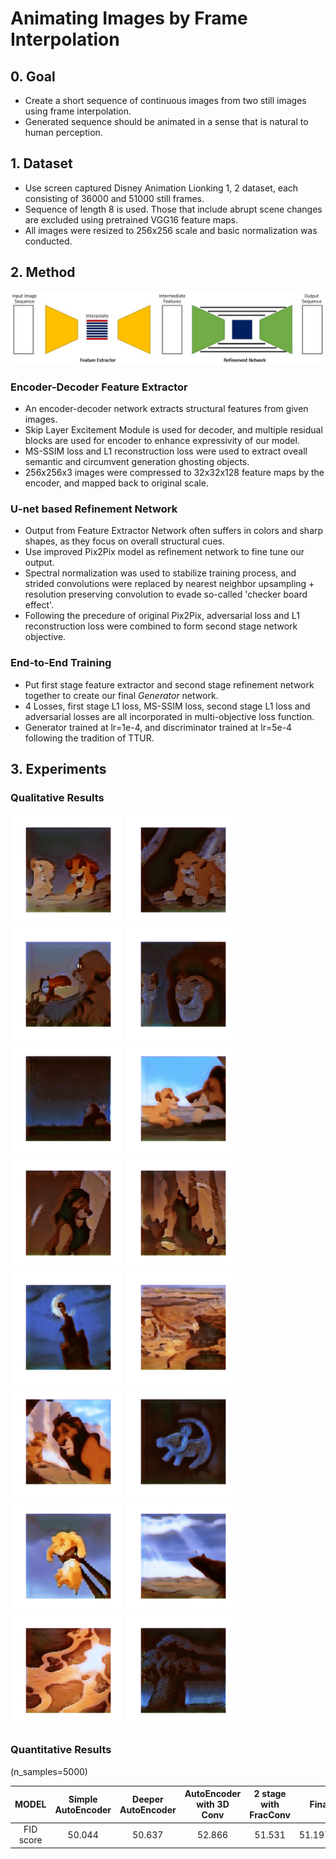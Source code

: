 # Animating Images by Frame Interpolation

## 0. Goal

- Create a short sequence of continuous images from two still images using frame interpolation.
- Generated sequence should be animated in a sense that is natural to human perception.

## 1. Dataset

- Use screen captured Disney Animation Lionking 1, 2 dataset, each consisting of 36000 and 51000 still frames.
- Sequence of length 8 is used. Those that include abrupt scene changes are excluded using pretrained VGG16 feature maps.
- All images were resized to 256x256 scale and basic normalization was conducted.

## 2. Method

![Model Figure](https://github.com/reyllama/MIPAL-animation/blob/master/asset/model.JPG)

### Encoder-Decoder Feature Extractor

- An encoder-decoder network extracts structural features from given images.
- Skip Layer Excitement Module is used for decoder, and multiple residual blocks are used for encoder to enhance expressivity of our model.
- MS-SSIM loss and L1 reconstruction loss were used to extract oveall semantic and circumvent generation ghosting objects.
- 256x256x3 images were compressed to 32x32x128 feature maps by the encoder, and mapped back to original scale.

### U-net based Refinement Network

- Output from Feature Extractor Network often suffers in colors and sharp shapes, as they focus on overall structural cues.
- Use improved Pix2Pix model as refinement network to fine tune our output.
- Spectral normalization was used to stabilize training process, and strided convolutions were replaced by nearest neighbor upsampling + resolution preserving convolution to evade so-called 'checker board effect'.
- Following the precedure of original Pix2Pix, adversarial loss and L1 reconstruction loss were combined to form second stage network objective.

### End-to-End Training

- Put first stage feature extractor and second stage refinement network together to create our final *Generator* network.
- 4 Losses, first stage L1 loss, MS-SSIM loss, second stage L1 loss and adversarial losses are all incorporated in multi-objective loss function.
- Generator trained at lr=1e-4, and discriminator trained at lr=5e-4 following the tradition of TTUR.

## 3. Experiments

### Qualitative Results

<p float="left">
  <img src="https://github.com/reyllama/MIPAL-animation/blob/master/output/G1_1093.gif" width="180" height="180"/>
  <img src="https://github.com/reyllama/MIPAL-animation/blob/master/output/G1_1265.gif" width="180" height="180"/>
  <img src="https://github.com/reyllama/MIPAL-animation/blob/master/output/G1_1357.gif" width="180" height="180"/>
  <img src="https://github.com/reyllama/MIPAL-animation/blob/master/output/G1_1429.gif" width="180" height="180"/>
  <img src="https://github.com/reyllama/MIPAL-animation/blob/master/output/G1_1473.gif" width="180" height="180"/>
  <img src="https://github.com/reyllama/MIPAL-animation/blob/master/output/G1_705.gif" width="180" height="180"/>
  <img src="https://github.com/reyllama/MIPAL-animation/blob/master/output/G1_1709.gif" width="180" height="180"/>
  <img src="https://github.com/reyllama/MIPAL-animation/blob/master/output/G1_1721.gif" width="180" height="180"/>
  <img src="https://github.com/reyllama/MIPAL-animation/blob/master/output/G1_1765.gif" width="180" height="180"/>
  <img src="https://github.com/reyllama/MIPAL-animation/blob/master/output/G1_1781.gif" width="180" height="180"/>
  <img src="https://github.com/reyllama/MIPAL-animation/blob/master/output/G1_1801.gif" width="180" height="180"/>
  <img src="https://github.com/reyllama/MIPAL-animation/blob/master/output/G1_429.gif" width="180" height="180"/>
  <img src="https://github.com/reyllama/MIPAL-animation/blob/master/output/G1_197.gif" width="180" height="180"/>
  <img src="https://github.com/reyllama/MIPAL-animation/blob/master/output/G1_217.gif" width="180" height="180"/>
  <img src="https://github.com/reyllama/MIPAL-animation/blob/master/output/G1_33.gif" width="180" height="180"/>
  <img src="https://github.com/reyllama/MIPAL-animation/blob/master/output/G1_405.gif" width="180" height="180"/>
</p>

### Quantitative Results

(n_samples=5000)

MODEL | Simple AutoEncoder | Deeper AutoEncoder | AutoEncoder with 3D Conv | 2 stage with FracConv | Final 
:-------------------------:|:-------------------------:|:------------:|:----------:|:---------------:|-------------:
FID score | 50.044 | 50.637 | 52.866 | 51.531 | 51.197
